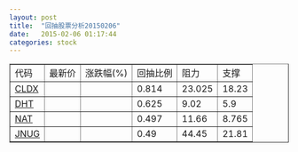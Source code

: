 ```yaml
---
layout: post
title:  "回抽股票分析20150206"
date:   2015-02-06 01:17:44
categories: stock
---
```

<script type="text/javascript">
var stockList = []
stockList.push('gb_cldx');
stockList.push('gb_dht');
stockList.push('gb_nat');
stockList.push('gb_jnug');
</script>
<table border="1">
 <tr>
 <td>代码</td>
 <td>最新价</td>
 <td>涨跌幅(%)</td>
 <td>回抽比例</td>
 <td>阻力</td>
 <td>支撑</td>
</tr>
  <tr id="cldx">
  <td><a href="http://stock.finance.sina.com.cn/usstock/quotes/CLDX.html" target="_blank">CLDX</a></td><td></td><td></td><td>0.814</td><td>23.025</td><td>18.23</td></tr>
  <tr id="dht">
  <td><a href="http://stock.finance.sina.com.cn/usstock/quotes/DHT.html" target="_blank">DHT</a></td><td></td><td></td><td>0.625</td><td>9.02</td><td>5.9</td></tr>
  <tr id="nat">
  <td><a href="http://stock.finance.sina.com.cn/usstock/quotes/NAT.html" target="_blank">NAT</a></td><td></td><td></td><td>0.497</td><td>11.66</td><td>8.765</td></tr>
  <tr id="jnug">
  <td><a href="http://stock.finance.sina.com.cn/usstock/quotes/JNUG.html" target="_blank">JNUG</a></td><td></td><td></td><td>0.49</td><td>44.45</td><td>21.81</td></tr>
</table>
